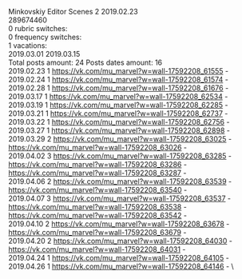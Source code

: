 Minkovskiy	Editor Scenes 2 2019.02.23\
289674460\
0 rubric switches:\
0 frequency switches:\
1 vacations:\
2019.03.01 2019.03.15 \
Total posts amount: 24	Posts dates amount: 16\
2019.02.23 1 https://vk.com/mu_marvel?w=wall-17592208_61555 - \
2019.02.24 1 https://vk.com/mu_marvel?w=wall-17592208_61574 - \
2019.02.28 1 https://vk.com/mu_marvel?w=wall-17592208_61676 - \
2019.03.17 1 https://vk.com/mu_marvel?w=wall-17592208_62534 - \
2019.03.19 1 https://vk.com/mu_marvel?w=wall-17592208_62285 - \
2019.03.21 1 https://vk.com/mu_marvel?w=wall-17592208_62737 - \
2019.03.22 1 https://vk.com/mu_marvel?w=wall-17592208_62756 - \
2019.03.27 1 https://vk.com/mu_marvel?w=wall-17592208_62898 - \
2019.03.29 2 https://vk.com/mu_marvel?w=wall-17592208_63025 - https://vk.com/mu_marvel?w=wall-17592208_63026 - \
2019.04.02 3 https://vk.com/mu_marvel?w=wall-17592208_63285 - https://vk.com/mu_marvel?w=wall-17592208_63286 - https://vk.com/mu_marvel?w=wall-17592208_63287 - \
2019.04.06 2 https://vk.com/mu_marvel?w=wall-17592208_63539 - https://vk.com/mu_marvel?w=wall-17592208_63540 - \
2019.04.07 3 https://vk.com/mu_marvel?w=wall-17592208_63537 - https://vk.com/mu_marvel?w=wall-17592208_63538 - https://vk.com/mu_marvel?w=wall-17592208_63542 - \
2019.04.10 2 https://vk.com/mu_marvel?w=wall-17592208_63678 - https://vk.com/mu_marvel?w=wall-17592208_63679 - \
2019.04.20 2 https://vk.com/mu_marvel?w=wall-17592208_64030 - https://vk.com/mu_marvel?w=wall-17592208_64031 - \
2019.04.24 1 https://vk.com/mu_marvel?w=wall-17592208_64105 - \
2019.04.26 1 https://vk.com/mu_marvel?w=wall-17592208_64146 - \
